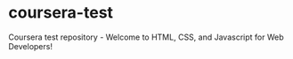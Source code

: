 # coursera-test
Coursera test repository - Welcome to HTML, CSS, and Javascript for Web Developers!
